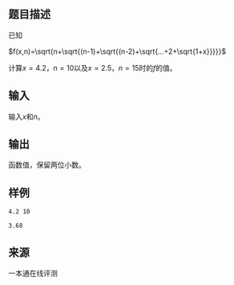 ## 题目描述

已知

$f(x,n)=\sqrt{n+\sqrt{(n-1)+\sqrt{(n-2)+\sqrt{...+2+\sqrt{1+x}}}}}$

计算$x=4.2，n=10$以及$x=2.5，n=15$时的$f$的值。

## 输入

输入$x$和$n$。

## 输出

函数值，保留两位小数。

## 样例

```input1
4.2 10
```

```output1
3.68
```

## 来源

一本通在线评测

